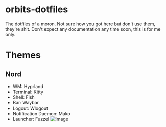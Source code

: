 # orbits-dotfiles
The dotfiles of a moron.
Not sure how you got here but don't use them, they're shit.
Don't expect any documentation any time soon, this is for me only.

# Themes
## Nord
- WM: Hyprland
- Terminal: Kitty
- Shell: Fish
- Bar: Waybar
- Logout: Wlogout
- Notification Daemon: Mako
- Launcher: Fuzzel
![Image](/Stuff/Nord-Preview.png)
